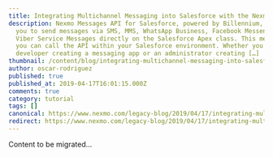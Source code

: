 ```yaml
---
title: Integrating Multichannel Messaging into Salesforce with the Nexmo Messages API
description: Nexmo Messages API for Salesforce, powered by Billennium, enables
  you to send messages via SMS, MMS, WhatsApp Business, Facebook Messenger, and
  Viber Service Messages directly on the Salesforce Apex class. This means that
  you can call the API within your Salesforce environment. Whether you are a
  developer creating a messaging app or an administrator creating […]
thumbnail: /content/blog/integrating-multichannel-messaging-into-salesforce-with-nexmo-messages-api/unnamed-1.png
author: oscar-rodriguez
published: true
published_at: 2019-04-17T16:01:15.000Z
comments: true
category: tutorial
tags: []
canonical: https://www.nexmo.com/legacy-blog/2019/04/17/integrating-multichannel-messaging-into-salesforce-with-nexmo-messages-api
redirect: https://www.nexmo.com/legacy-blog/2019/04/17/integrating-multichannel-messaging-into-salesforce-with-nexmo-messages-api
---
```


Content to be migrated...
